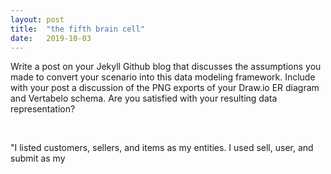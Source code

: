 ```yaml
---
layout: post
title:  "the fifth brain cell"
date:   2019-10-03
---
```


Write a post on your Jekyll Github blog that discusses the assumptions you made to convert your scenario into this data modeling framework. Include with your post a discussion of the PNG exports of your Draw.io ER diagram and Vertabelo schema. Are you satisfied with your resulting data representation?

<div class="post">
  <img src="{{ '/assets/img/erdiagram.png' | prepend: site.baseurl }}" alt="">

  <img src="{{ '/assets/img/erdiagramcsci340.sql' | prepend: site.baseurl }}" alt="">


  <p class="paragraph">"I listed customers, sellers, and items as my entities. I used sell, user, and submit as my </p>
